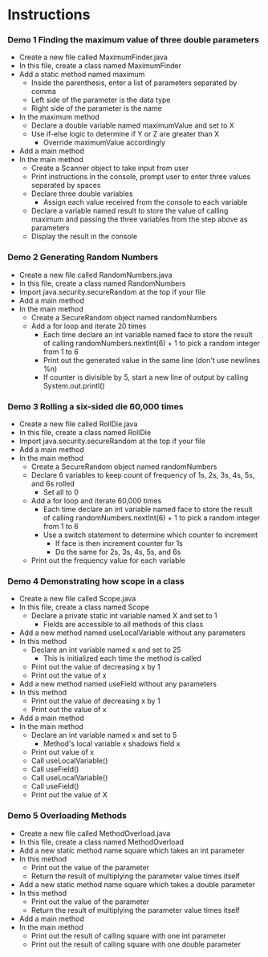 # Instructions

### Demo 1 Finding the maximum value of three double parameters
- Create a new file called MaximumFinder.java
- In this file, create a class named MaximumFinder
- Add a static method named maximum
    - Inside the parenthesis, enter a list of parameters separated by comma
    - Left side of the parameter is the data type
    - Right side of the parameter is the name
- In the maximum method
    - Declare a double variable named maximumValue and set to X
    - Use if-else logic to determine if Y or Z are greater than X
        - Override maximumValue accordingly
- Add a main method
- In the main method
    - Create a Scanner object to take input from user
    - Print instructions in the console, prompt user to enter three values separated by spaces
    - Declare three double variables
        - Assign each value received from the console to each variable
    - Declare a variable named result to store the value of calling maximum and passing the three variables from the step above as parameters
    - Display the result in the console
    
### Demo 2 Generating Random Numbers
- Create a new file called RandomNumbers.java
- In this file, create a class named RandomNumbers
- Import java.security.secureRandom at the top if your file
- Add a main method
- In the main method
    - Create a SecureRandom object named randomNumbers
    - Add a for loop and iterate 20 times
        - Each time declare an int variable named face to store the result of calling randomNumbers.nextInt(6) + 1 to pick a random integer from 1 to 6
        - Print out the generated value in the same line (don't use newlines %n)
        - If counter is divisible by 5, start a new line of output by calling System.out.printl()

### Demo 3 Rolling a six-sided die 60,000 times
- Create a new file called RollDie.java
- In this file, create a class named RollDie
- Import java.security.secureRandom at the top if your file
- Add a main method
- In the main method
    - Create a SecureRandom object named randomNumbers
    - Declare 6 variables to keep count of frequency of 1s, 2s, 3s, 4s, 5s, and 6s rolled
        - Set all to 0
    - Add a for loop and iterate 60,000 times
        - Each time declare an int variable named face to store the result of calling randomNumbers.nextInt(6) + 1 to pick a random integer from 1 to 6
        - Use a switch statement to determine which counter to increment
            - If face is then increment counter for 1s
            - Do the same for 2s, 3s, 4s, 5s, and 6s
    - Print out the frequency value for each variable

### Demo 4 Demonstrating how scope in a class
- Create a new file called Scope.java
- In this file, create a class named Scope
    - Declare a private static int variable named X and set to 1
        - Fields are accessible to all methods of this class
- Add a new method named useLocalVariable without any parameters
- In this method
    - Declare an int variable named x and set to 25
        - This is initialized each time the method is called
    - Print out the value of decreasing x by 1
    - Print out the value of x
- Add a new method named useField without any parameters
- In this method
    - Print out the value of decreasing x by 1
    - Print out the value of x
- Add a main method
- In the main method
    - Declare an int variable named x and set to 5
        - Method's local variable x shadows field x
    - Print out value of x
    - Call useLocalVariable()
    - Call useField()
    - Call useLocalVariable()
    - Call useField()
    - Print out the value of X
    
### Demo 5 Overloading Methods
- Create a new file called MethodOverload.java
- In this file, create a class named MethodOverload
- Add a new static method name square which takes an int parameter
- In this method
    - Print out the value of the parameter
    - Return the result of multiplying the parameter value times itself
- Add a new static method name square which takes a double parameter
- In this method
    - Print out the value of the parameter
    - Return the result of multiplying the parameter value times itself
- Add a main method
- In the main method
    - Print out the result of calling square with one int parameter
    - Print out the result of calling square with one double parameter